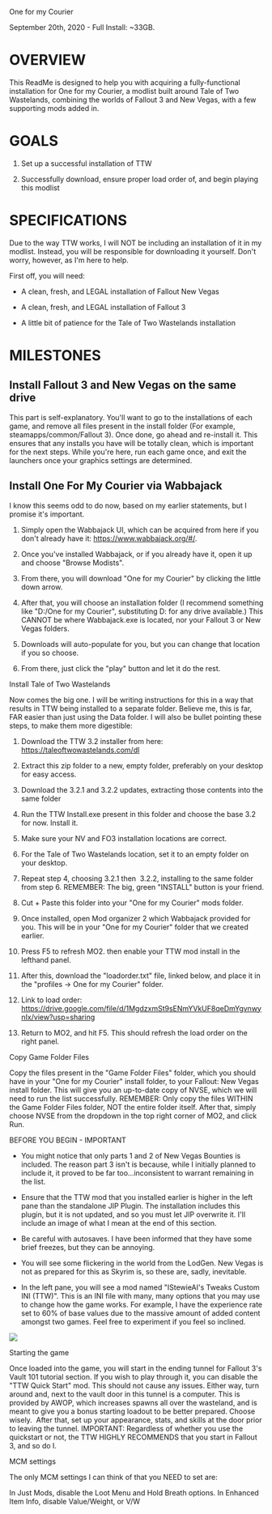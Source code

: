 One for my Courier

September 20th, 2020 - Full Install: ~33GB.

OVERVIEW
========

This ReadMe is designed to help you with acquiring a fully-functional installation for One for my Courier, a modlist built around Tale of Two Wastelands, combining the worlds of Fallout 3 and New Vegas, with a few supporting mods added in. 

GOALS
=====

1.  Set up a successful installation of TTW

2.  Successfully download, ensure proper load order of, and begin playing this modlist

SPECIFICATIONS
==============

Due to the way TTW works, I will NOT be including an installation of it in my modlist. Instead, you will be responsible for downloading it yourself. Don't worry, however, as I'm here to help.

First off, you will need:

-   A clean, fresh, and LEGAL installation of Fallout New Vegas

-   A clean, fresh, and LEGAL installation of Fallout 3

-   A little bit of patience for the Tale of Two Wastelands installation

MILESTONES
==========

Install Fallout 3 and New Vegas on the same drive
-------------------------------------------------

This part is self-explanatory. You'll want to go to the installations of each game, and remove all files present in the install folder (For example, steamapps/common/Fallout 3). Once done, go ahead and re-install it. This ensures that any installs you have will be totally clean, which is important for the next steps. While you're here, run each game once, and exit the launchers once your graphics settings are determined.

Install One For My Courier via Wabbajack
-----------------------------------------

I know this seems odd to do now, based on my earlier statements, but I promise it's important. 

1.  Simply open the Wabbajack UI, which can be acquired from here if you don't already have it: <https://www.wabbajack.org/#/>. 

2.  Once you've installed Wabbajack, or if you already have it, open it up and choose "Browse Modists". 

3.  From there, you will download "One for my Courier" by clicking the little down arrow. 

4.  After that, you will choose an installation folder (I recommend something like "D:/One for my Courier", substituting D: for any drive available.) This CANNOT be where Wabbajack.exe is located, nor your Fallout 3 or New Vegas folders.

5.  Downloads will auto-populate for you, but you can change that location if you so choose. 

6.  From there, just click the "play" button and let it do the rest.

Install Tale of Two Wastelands

Now comes the big one. I will be writing instructions for this in a way that results in TTW being installed to a separate folder. Believe me, this is far, FAR easier than just using the Data folder. I will also be bullet pointing these steps, to make them more digestible:

1.  Download the TTW 3.2 installer from here: <https://taleoftwowastelands.com/dl>

2.  Extract this zip folder to a new, empty folder, preferably on your desktop for easy access. 

3.  Download the 3.2.1 and 3.2.2 updates, extracting those contents into the same folder

4.  Run the TTW Install.exe present in this folder and choose the base 3.2 for now. Install it. 

5.  Make sure your NV and FO3 installation locations are correct.

6.  For the Tale of Two Wastelands location, set it to an empty folder on your desktop.

7.  Repeat step 4, choosing 3.2.1 then  3.2.2, installing to the same folder from step 6. REMEMBER: The big, green "INSTALL" button is your friend.

8.  Cut + Paste this folder into your "One for my Courier" mods folder.

9.  Once installed, open Mod organizer 2 which Wabbajack provided for you. This will be in your "One for my Courier" folder that we created earlier. 

10. Press F5 to refresh MO2. then enable your TTW mod install in the lefthand panel.

11. After this, download the "loadorder.txt" file, linked below, and place it in the "profiles -> One for my Courier" folder. 

12. Link to load order: <https://drive.google.com/file/d/1MgdzxmSt9sENmYVkUF8qeDmYgvnwynIx/view?usp=sharing>

13. Return to MO2, and hit F5. This should refresh the load order on the right panel. 

Copy Game Folder Files

Copy the files present in the "Game Folder Files" folder, which you should have in your "One for my Courier" install folder, to your Fallout: New Vegas install folder. This will give you an up-to-date copy of NVSE, which we will need to run the list successfully. REMEMBER: Only copy the files WITHIN the Game Folder Files folder, NOT the entire folder itself. After that, simply choose NVSE from the dropdown in the top right corner of MO2, and click Run.

BEFORE YOU BEGIN - IMPORTANT

-   You might notice that only parts 1 and 2 of New Vegas Bounties is included. The reason part 3 isn't is because, while I initially planned to include it, it proved to be far too...inconsistent to warrant remaining in the list. 

-   Ensure that the TTW mod that you installed earlier is higher in the left pane than the standalone JIP Plugin. The installation includes this plugin, but it is not updated, and so you must let JIP overwrite it. I'll include an image of what I mean at the end of this section.

-   Be careful with autosaves. I have been informed that they have some brief freezes, but they can be annoying. 

-   You will see some flickering in the world from the LodGen. New Vegas is not as prepared for this as Skyrim is, so these are, sadly, inevitable. 

-   In the left pane, you will see a mod named "IStewieAI's Tweaks Custom INI (TTW)". This is an INI file with many, many options that you may use to change how the game works. For example, I have the experience rate set to 60% of base values due to the massive amount of added content amongst two games. Feel free to experiment if you feel so inclined. 

![](https://lh3.googleusercontent.com/uOH49ks915Rm_q8QM39fHDqf-1UBQN3oKgK2-QDprZ1PiSionS-ewTVkWFhMC4iYntfeRApwlkXkyuZfPnZhI_e5hQkgdS3ZxE_CiBt0Iv67Nex1eAozLzDtbW7MgZfBZ2MPAtuQ)

Starting the game

Once loaded into the game, you will start in the ending tunnel for Fallout 3's Vault 101 tutorial section. If you wish to play through it, you can disable the "TTW Quick Start" mod. This should not cause any issues. Either way, turn around and, next to the vault door in this tunnel is a computer. This is provided by AWOP, which increases spawns all over the wasteland, and is meant to give you a bonus starting loadout to be better prepared. Choose wisely.  After that, set up your appearance, stats, and skills at the door prior to leaving the tunnel. IMPORTANT: Regardless of whether you use the quickstart or not, the TTW HIGHLY RECOMMENDS that you start in Fallout 3, and so do I.

MCM settings

The only MCM settings I can think of that you NEED to set are:

In Just Mods, disable the Loot Menu and Hold Breath options.
In Enhanced Item Info, disable Value/Weight, or V/W
